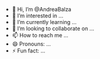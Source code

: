- 👋 Hi, I’m @AndreaBalza
- 👀 I’m interested in ...
- 🌱 I’m currently learning ...
- 💞️ I’m looking to collaborate on ...
- 📫 How to reach me ...
- 😄 Pronouns: ...
- ⚡ Fun fact: ...

<!---
AndreaBalza/AndreaBalza is a ✨ special ✨ repository because its `README.md` (this file) appears on your GitHub profile.
You can click the Preview link to take a look at your changes.
--->
